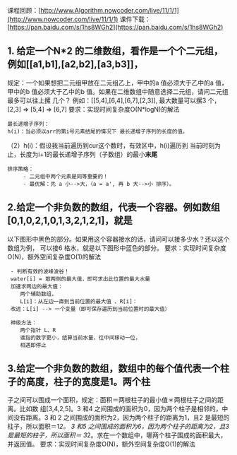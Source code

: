 课程回顾：[http://www.Algorithm.nowcoder.com/live/11/1/1](http://www.nowcoder.com/live/11/1/1)
课件下载：[https://pan.baidu.com/s/1hs8WGh2](https://pan.baidu.com/s/1hs8WGh2)

## 1. 给定一个N*2 的二维数组，看作是一个个二元组，例如[[a1,b1],[a2,b2],[a3,b3]]，
规定：一个如果想把二元组甲放在二元组乙上，甲中的a 值必须大于乙中的a 值，甲中的b
值必须大于乙中的b 值。如果在二维数组中随意选择二元组，请问二元组最多可以往上摞
几个？
例如：[[5,4],[6,4],[6,7],[2,3]], 最大数量可以摞3 个，[2,3] => [5,4] => [6,7]
要求：实现时间复杂度O(N*logN)的解法

    最长递增子序列：
    h(i)：当必须以arr的第i号元素结尾的情况下 最长递增子序列的长度的值。

   （2）h(i)：假设我当前遍历到cur这个数时，有效区中，h(i)遍历到 当前时刻为止，长度为i+1的最长递增子序列（子数组）的最小**末尾**

    排序策略：
         - 二元组中两个元素是同等重要的！
         - 最优解：先 a 小-->大，（a = a', 再 b 大-->小 排序）。



## 2.给定一个非负数的数组，代表一个容器。例如数组[0,1,0,2,1,0,1,3,2,1,2,1]，就是
以下图形中黑色的部分。如果用这个容器接水的话，请问可以接多少水？还以这个数组为例，
可以接6 格水，就是以下图形中蓝色的部分。
要求：实现时间复杂度O(N)，额外空间复杂度O(1)的解法

     - 判断有效的波峰波谷！
     water[i] = 取两侧的最大值，即可求出此位置的最大水量
     加速求两边的最大值：
     	两个辅助数组，
     	L[i]：从左边一直到当前位置的最大值 、R[i]：
     改进：L[i] --> 一个变量（即可保存遍历到当前位置时的最大值）

     神级方法：
        两个指针 L、R
        谁指的数字更小，结算当前水量，往中间移动一位，
        相遇即停止


## 3.给定一个非负数的数组，数组中的每个值代表一个柱子的高度，柱子的宽度是1。两个柱
子之间可以围成一个面积，规定：面积＝两根柱子的最小值＊两根柱子之间的距离。比如数
组[3,4,2,5]。3 和4 之间围成的面积为0，因为两个柱子是相邻的，中间没有距离。3 和
2 之间围成的面积为2，因为两个柱子的距离为1，且2 是最短的柱子，所以面积＝1*2。
3 和5 之间围成的面积为6，因为两个柱子的距离为2，且3 是最短的柱子，所以面积＝
3*2。求在一个数组中，哪两个柱子围成的面积最大，并返回值。
要求：实现时间复杂度O(N)，额外空间复杂度O(1)的解法

